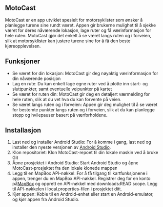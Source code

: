 ## MotoCast
MotoCast er en app utviklet spesielt for motorsyklister som ønsker å planlegge turene sine rundt været. 
Appen gir brukerne mulighet til å sjekke været for deres nåværende lokasjon, lage ruter og få værinformasjon for hele ruten.
MotoCast gjør det enkelt å se været langs ruten og i forveien, slik at motorsyklister kan justere turene sine for å få den beste kjøreopplevelsen.
## Funksjoner
* Se været for din lokasjon: MotoCast gir deg nøyaktig værinformasjon for din nåværende posisjon
* Lag en rute: Du kan enkelt lage egne ruter ved å plotte inn start- og sluttpunkter, samt eventuelle veipunkter på kartet
* Se været for ruten din: MotoCast gir deg en detaljert værmelding for hele ruten, slik at du vet hva du kan forvente på veien.
* Se været langs ruten og i forveien: Appen gir deg mulighet til å se været for bestemte punkter langs ruten og i forveien, slik at du kan planlegge stopp og hvilepauser basert på værforholdene.

## Installasjon

1. Last ned og installer Android Studio: For å komme i gang, last ned og installer den nyeste versjonen av [Android Studio](https://developer.android.com/studio/index.html).
2. Klon repositoriet: Klon MotoCast-repoet til din lokale maskin ved å bruke Git 
3. Åpne prosjektet i Android Studio: Start Android Studio og åpne MotoCast-prosjektet fra den lokale klonede mappen
4. Legg til en MapBox API-nøkkel: For å få tilgang til kartfunksjonene i appen, trenger du en MapBox API-nøkkel. Registrer deg for en konto på[MapBox](https://www.mapbox.com/) og opprett en API-nøkkel med downloads:READ scope. Legg til API-nøkkelen i local.properties-filen i prosjektet ditt.
5. Kjør appen: Koble til en Android-enhet eller start en Android-emulator, og kjør appen fra Android Studio.



